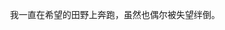 <!--
- 隐藏一些统计信息（加在用户名后）：&hide=stars,commits,prs,issues,contribs
- 私人项目提交数：&count_private=true
- 显示图标：&show_icons=true
- 自定义主题：&theme=vision-friendly-dark
-->
<p align="center">我一直在希望的田野上奔跑，虽然也偶尔被失望绊倒。</p>

<!--
<p align="center">
  <a href="https://github.com/Twoofusl">
    <img src="https://github-readme-stats.vercel.app/api?username=Twoofusl&count_private=true&show_icons=true&theme=great-gatsby"/>
  </a>
</p>
-->

<!--
[![Top Langs](https://github-readme-stats.vercel.app/api/top-langs/?username=twoofusl&layout=compact)](https://github.com/anuraghazra/github-readme-stats)
-->
